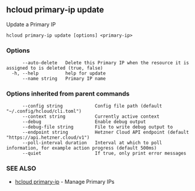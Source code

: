## hcloud primary-ip update

Update a Primary IP

```
hcloud primary-ip update [options] <primary-ip>
```

### Options

```
      --auto-delete   Delete this Primary IP when the resource it is assigned to is deleted (true, false)
  -h, --help          help for update
      --name string   Primary IP name
```

### Options inherited from parent commands

```
      --config string            Config file path (default "~/.config/hcloud/cli.toml")
      --context string           Currently active context
      --debug                    Enable debug output
      --debug-file string        File to write debug output to
      --endpoint string          Hetzner Cloud API endpoint (default "https://api.hetzner.cloud/v1")
      --poll-interval duration   Interval at which to poll information, for example action progress (default 500ms)
      --quiet                    If true, only print error messages
```

### SEE ALSO

* [hcloud primary-ip](hcloud_primary-ip.md)	 - Manage Primary IPs
